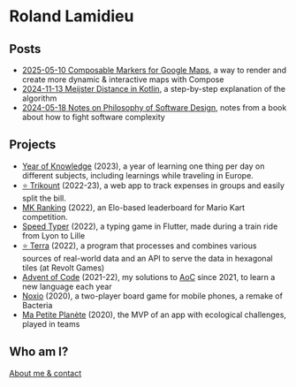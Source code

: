 # Roland Lamidieu

## Posts

* [2025-05-10 Composable Markers for Google Maps](/pages/maps_compose_markers), a way to render and create more dynamic & interactive maps with Compose
* [2024-11-13 Meijster Distance in Kotlin](/pages/meijster_distance), a step-by-step explanation of the algorithm
* [2024-05-18 Notes on Philosophy of Software Design](/pages/philosophy_of_software_design), notes from a book about how to fight software complexity

## Projects

* [Year of Knowledge](/pages/year_of_knowledge) (2023), a year of learning one thing per day on different subjects, including learnings while traveling in Europe.
* [⭐️ Trikount](/pages/trikount) (2022-23), a web app to track expenses in groups and easily split the bill.
* [MK Ranking](/pages/mk_ranking) (2022), an Elo-based leaderboard for Mario Kart competition.
* [Speed Typer](/pages/speed_typer) (2022), a typing game in Flutter, made during a train ride from Lyon to Lille
* [⭐️ Terra](/pages/terra) (2022), a program that processes and combines various sources of real-world data and an API to serve the data in hexagonal tiles (at Revolt Games)
* [Advent of Code](/pages/advent_of_code) (2021-22), my solutions to [AoC](https://adventofcode.com) since 2021, to learn a new language each year
* [Noxio](/pages/noxio) (2020), a two-player board game for mobile phones, a remake of Bacteria
* [Ma Petite Planète](/pages/ma_petite_planete) (2020), the MVP of an app with ecological challenges, played in teams

## Who am I?

[About me & contact](/pages/about)